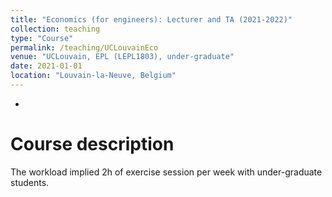 ```yaml
---
title: "Economics (for engineers): Lecturer and TA (2021-2022)"
collection: teaching
type: "Course"
permalink: /teaching/UCLouvainEco
venue: "UCLouvain, EPL (LEPL1803), under-graduate"
date: 2021-01-01
location: "Louvain-la-Neuve, Belgium"
---
```

-

Course description 
======
The workload implied 2h of exercise session per week with under-graduate students.
